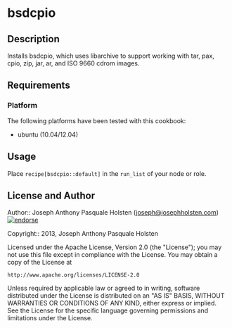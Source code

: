 # bsdcpio

## Description

Installs bsdcpio, which uses libarchive to support working with tar,
pax, cpio, zip, jar, ar, and ISO 9660 cdrom images. 

## Requirements

### Platform

The following platforms have been tested with this cookbook:

* ubuntu (10.04/12.04)

## Usage

Place `recipe[bsdcpio::default]` in the `run_list` of your node or role.

## License and Author

Author:: Joseph Anthony Pasquale Holsten (joseph@josephholsten.com) [![endorse](http://api.coderwall.com/josephholsten/endorsecount.png)](http://coderwall.com/josephholsten)

Copyright:: 2013, Joseph Anthony Pasquale Holsten

Licensed under the Apache License, Version 2.0 (the "License");
you may not use this file except in compliance with the License.
You may obtain a copy of the License at

    http://www.apache.org/licenses/LICENSE-2.0

Unless required by applicable law or agreed to in writing, software
distributed under the License is distributed on an "AS IS" BASIS,
WITHOUT WARRANTIES OR CONDITIONS OF ANY KIND, either express or implied.
See the License for the specific language governing permissions and
limitations under the License.
